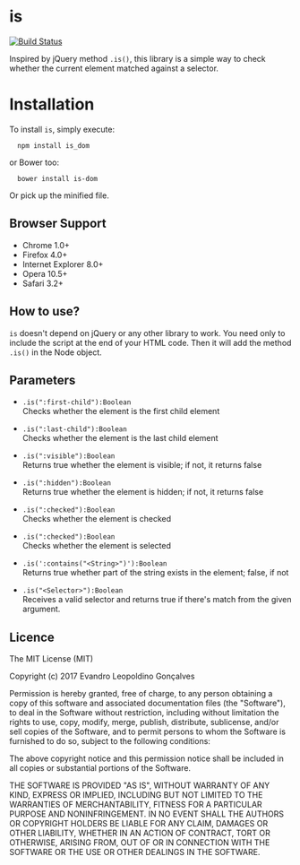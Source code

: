 # is
[![Build
Status](https://travis-ci.org/EvandroLG/is.svg?branch=master)](https://travis-ci.org/EvandroLG/is)

Inspired by jQuery method `.is()`, this library is a simple way to check whether the current element matched against a selector.

# Installation
To install `is`, simply execute:
```shell
  npm install is_dom
```

or Bower too:
```shell
  bower install is-dom
```

Or pick up the minified file.

## Browser Support
* Chrome 1.0+
* Firefox 4.0+
* Internet Explorer 8.0+
* Opera 10.5+
* Safari 3.2+

## How to use?
`is` doesn't depend on jQuery or any other library to work. You need only to include the script at the end of your HTML code. Then it will add the method `.is()` in the Node object.

## Parameters
* `.is(":first-child"):Boolean`<br>
Checks whether the element is the first child element

* `.is(":last-child"):Boolean`<br>
Checks whether the element is the last child element

* `.is(":visible"):Boolean`<br>
Returns true whether the element is visible; if not, it returns false

* `.is(":hidden"):Boolean`<br>
Returns true whether the element is hidden; if not, it returns false

* `.is(":checked"):Boolean`<br>
Checks whether the element is checked

* `.is(":checked"):Boolean`<br>
Checks whether the element is selected

* `.is(':contains("<String>")'):Boolean`<br>
Returns true whether part of the string exists in the element; false, if not

* `.is("<Selector>"):Boolean`<br>
Receives a valid selector and returns true if there's match from the given argument.

## Licence
The MIT License (MIT)

Copyright (c) 2017 Evandro Leopoldino Gonçalves

Permission is hereby granted, free of charge, to any person obtaining a copy
of this software and associated documentation files (the "Software"), to deal
in the Software without restriction, including without limitation the rights
to use, copy, modify, merge, publish, distribute, sublicense, and/or sell
copies of the Software, and to permit persons to whom the Software is
furnished to do so, subject to the following conditions:

The above copyright notice and this permission notice shall be included in all
copies or substantial portions of the Software.

THE SOFTWARE IS PROVIDED "AS IS", WITHOUT WARRANTY OF ANY KIND, EXPRESS OR
IMPLIED, INCLUDING BUT NOT LIMITED TO THE WARRANTIES OF MERCHANTABILITY,
FITNESS FOR A PARTICULAR PURPOSE AND NONINFRINGEMENT. IN NO EVENT SHALL THE
AUTHORS OR COPYRIGHT HOLDERS BE LIABLE FOR ANY CLAIM, DAMAGES OR OTHER
LIABILITY, WHETHER IN AN ACTION OF CONTRACT, TORT OR OTHERWISE, ARISING FROM,
OUT OF OR IN CONNECTION WITH THE SOFTWARE OR THE USE OR OTHER DEALINGS IN THE
SOFTWARE.
